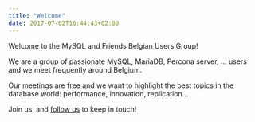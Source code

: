 ```yaml
---
title: "Welcome"
date: 2017-07-02T16:44:43+02:00
---
```


Welcome to the MySQL and Friends Belgian Users Group!

We are a group of passionate MySQL, MariaDB, Percona server, ... users and we
meet frequently around Belgium.

Our meetings are free and we want to highlight the best topics in the database
world: performance, innovation, replication...

Join us, and [follow us](https://twitter.com/MySQL_BE) to keep in touch!
